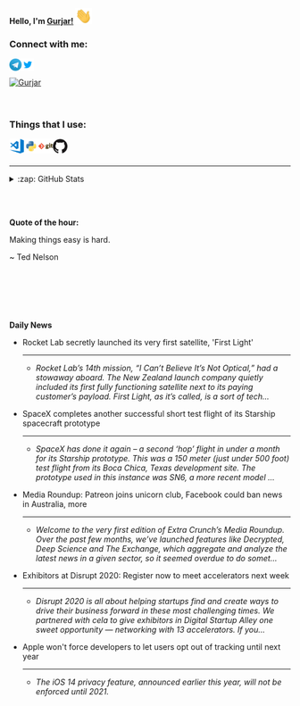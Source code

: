 #### Hello, I'm [Gurjar!](https://GurjarKing.github.io) <img src="https://raw.githubusercontent.com/ABSphreak/ABSphreak/master/gifs/Hi.gif" width="30px"></h2>


### Connect with me:

[<img align="left" alt="Gurjar | Telegram" width="22px" src="https://raw.githubusercontent.com/github/explore/80688e429a7d4ef2fca1e82350fe8e3517d3494d/topics/telegram/telegram.png" />][Telegram]
[<img align="left" alt="Gurjar | Twitter" width="22px" src="https://raw.githubusercontent.com/github/explore/80688e429a7d4ef2fca1e82350fe8e3517d3494d/topics/twitter/twitter.png" />][Twitter]
<br >
<br >
<a href="https://github.com/GurjarKing"><img src="https://komarev.com/ghpvc/?username=GurjarKing" alt="Gurjar" /></a> <br />
<br />
<br />
<!-- <br >

![](https://visitor-badge.glitch.me/badge?page_id=GurjarKing)

<br /> -->

### Things that I use:

[<img align="left" alt="Visual Studio Code" width="26px" src="https://raw.githubusercontent.com/github/explore/80688e429a7d4ef2fca1e82350fe8e3517d3494d/topics/visual-studio-code/visual-studio-code.png" />][VSCode]
[<img align="left" alt="Python" width="26px" src="https://raw.githubusercontent.com/github/explore/80688e429a7d4ef2fca1e82350fe8e3517d3494d/topics/python/python.png" />][Python]
[<img align="left" alt="Git" width="26px" src="https://raw.githubusercontent.com/github/explore/80688e429a7d4ef2fca1e82350fe8e3517d3494d/topics/git/git.png" />][Git]
[<img align="left" alt="GitHub" width="26px" src="https://raw.githubusercontent.com/github/explore/78df643247d429f6cc873026c0622819ad797942/topics/github/github.png" />][Github]

<br />
<br />

---
<details>
  <summary>:zap: GitHub Stats</summary>

<img align="left" alt="Gurjar's Github Stats" src="https://github-readme-stats.vercel.app/api?username=GurjarKing&show_icons=true&hide_border=true&count_private=true&include_all_commit=true&theme=algolia" />

</details>

<!-- ### 🔔 My latest tweet
<a href="https://twitter.com/Gurjar_King43" target="_blank">
	<img src="https://github.com/GurjarKing/GurjarKing/raw/master/tweet.png" width="70%" align="center" alt="Click to view on Twitter" title="My latest tweet, as an image"/>
</a> -->
<br>

<pre>

</pre>

**Quote of the hour:**

Making things easy is hard.

~ Ted Nelson
<pre>

</pre>
<br>
<pre>


</pre>
<strong>Daily News</strong>
  
  - Rocket Lab secretly launched its very first satellite, 'First Light'
     <hr/>
     
      - *Rocket Lab’s 14th mission, “I Can’t Believe It’s Not Optical,” had a stowaway aboard. The New Zealand launch company quietly included its first fully functioning satellite next to its paying customer’s payload. First Light, as it’s called, is a sort of tech…*
     
  - SpaceX completes another successful short test flight of its Starship spacecraft prototype
      <hr/>
      
      - *SpaceX has done it again – a second ‘hop’ flight in under a month for its Starship prototype. This was a 150 meter (just under 500 foot) test flight from its Boca Chica, Texas development site. The prototype used in this instance was SN6, a more recent model …*
      
  - Media Roundup: Patreon joins unicorn club, Facebook could ban news in Australia, more
      <hr/>
      
      - *Welcome to the very first edition of Extra Crunch’s Media Roundup. Over the past few months, we’ve launched features like Decrypted, Deep Science and The Exchange, which aggregate and analyze the latest news in a given sector, so it seemed overdue to do somet…*
      
  - Exhibitors at Disrupt 2020: Register now to meet accelerators next week
      <hr/>
      
      - *Disrupt 2020 is all about helping startups find and create ways to drive their business forward in these most challenging times. We partnered with cela to give exhibitors in Digital Startup Alley one sweet opportunity — networking with 13 accelerators. If you…*
       
  - Apple won't force developers to let users opt out of tracking until next year
      <hr/>
       
       - *The iOS 14 privacy feature, announced earlier this year, will not be enforced until 2021.*
      

<br />

[VSCode]: https://code.visualstudio.com/
[Python]: https://www.python.org/
[Git]: https://git-scm.com/
[Github]: https://github.com/
[Telegram]: https://t.me/Gurjar_King/
[Twitter]: https://twitter.com/Gurjar_King43/
